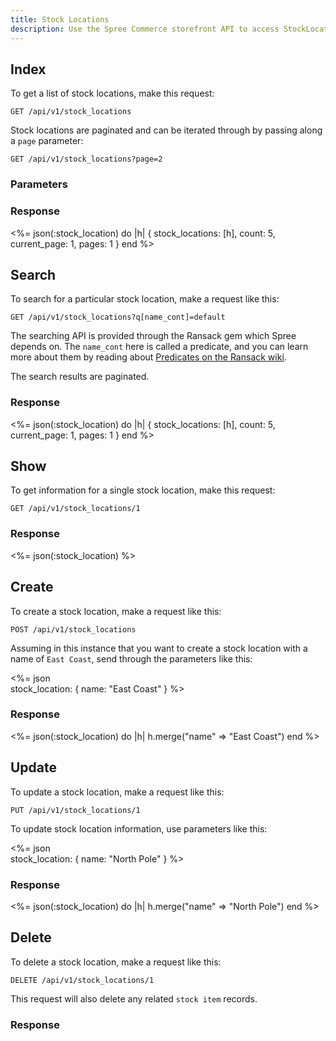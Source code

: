 ```yaml
---
title: Stock Locations
description: Use the Spree Commerce storefront API to access StockLocation data.
---
```


## Index

<alert type="admin_only" kind="danger"></alert>

To get a list of stock locations, make this request:

```text
GET /api/v1/stock_locations
```

Stock locations are paginated and can be iterated through by passing along a `page` parameter:

```text
GET /api/v1/stock_locations?page=2
```

### Parameters

<params params='[
  {
    "name": "page",
    "description": "The page number of stock location to display."
  }, {
    "name": "per_page",
    "description": "The number of stock locations to return per page"
  }
]'></params>

### Response

<status code="200"></status>
<%= json(:stock_location) do |h|
{ stock_locations: [h],
  count: 5,
  current_page: 1,
  pages: 1 }
end %>

## Search

<alert type="admin_only" kind="danger"></alert>

To search for a particular stock location, make a request like this:

```text
GET /api/v1/stock_locations?q[name_cont]=default
```

The searching API is provided through the Ransack gem which Spree depends on. The `name_cont` here is called a predicate, and you can learn more about them by reading about [Predicates on the Ransack wiki](https://github.com/ernie/ransack/wiki/Basic-Searching).

The search results are paginated.

### Response

<status code="200"></status>
<%= json(:stock_location) do |h|
{ stock_locations: [h],
  count: 5,
  current_page: 1,
  pages: 1 }
end %>

## Show

<alert type="admin_only" kind="danger"></alert>

To get information for a single stock location, make this request:

```text
GET /api/v1/stock_locations/1
```

### Response

<status code="200"></status>
<%= json(:stock_location) %>

## Create

<alert type="admin_only" kind="danger"></alert>

To create a stock location, make a request like this:

```text
POST /api/v1/stock_locations
```

Assuming in this instance that you want to create a stock location with a name of `East Coast`, send through the parameters like this:

<%= json \
  stock_location: {
    name: "East Coast"
  } %>

### Response

<status code="201"></status>
<%= json(:stock_location) do |h|
  h.merge("name" => "East Coast")
end %>

## Update

<alert type="admin_only" kind="danger"></alert>

To update a stock location, make a request like this:

```text
PUT /api/v1/stock_locations/1
```

To update stock location information, use parameters like this:

<%= json \
  stock_location: {
    name: "North Pole"
  } %>

### Response

<status code="200"></status>
<%= json(:stock_location) do |h|
  h.merge("name" => "North Pole")
end %>

## Delete

<alert type="admin_only" kind="danger"></alert>

To delete a stock location, make a request like this:

```text
DELETE /api/v1/stock_locations/1
```

This request will also delete any related `stock item` records.

### Response

<status code="204"></status>
